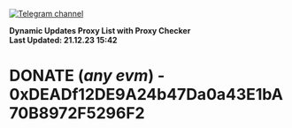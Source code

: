 [![Telegram channel](https://img.shields.io/endpoint?url=https://runkit.io/damiankrawczyk/telegram-badge/branches/master?url=https://t.me/n4z4v0d)](https://t.me/n4z4v0d) 

**Dynamic Updates Proxy List with Proxy Checker**  
**Last Updated: 21.12.23 15:42**

# DONATE (_any evm_) - 0xDEADf12DE9A24b47Da0a43E1bA70B8972F5296F2
